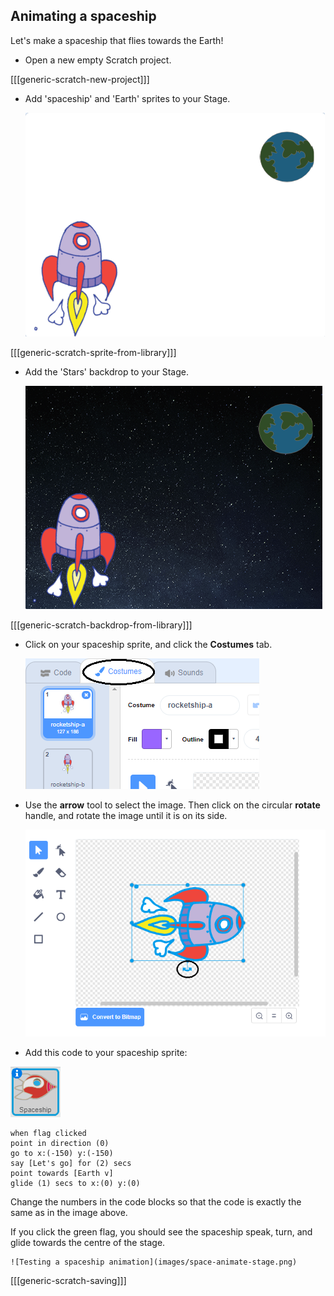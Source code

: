 ## Animating a spaceship

Let's make a spaceship that flies towards the Earth!

+ Open a new empty Scratch project.

[[[generic-scratch-new-project]]]

+ Add 'spaceship' and 'Earth' sprites to your Stage.

    ![Spaceship and Earth sprites](images/space-sprites.png)

[[[generic-scratch-sprite-from-library]]]

+ Add the 'Stars' backdrop to your Stage.

    ![A space backdrop](images/space-backdrop.png)

[[[generic-scratch-backdrop-from-library]]]

+ Click on your spaceship sprite, and click the **Costumes** tab.

	![Sprite costume](images/space-costume.png)

+ Use the **arrow** tool to select the image. Then click on the circular **rotate** handle, and rotate the image until it is on its side.

    ![Rotating a costume](images/space-rotate.png)

+ Add this code to your spaceship sprite:

![Spaceship sprite](images/sprite-spaceship.png)

```blocks
when flag clicked
point in direction (0)
go to x:(-150) y:(-150)
say [Let's go] for (2) secs
point towards [Earth v]
glide (1) secs to x:(0) y:(0)
```

Change the numbers in the code blocks so that the code is exactly the same as in the image above.

If you click the green flag, you should see the spaceship speak, turn, and glide towards the centre of the stage.

    ![Testing a spaceship animation](images/space-animate-stage.png)

[[[generic-scratch-saving]]]
